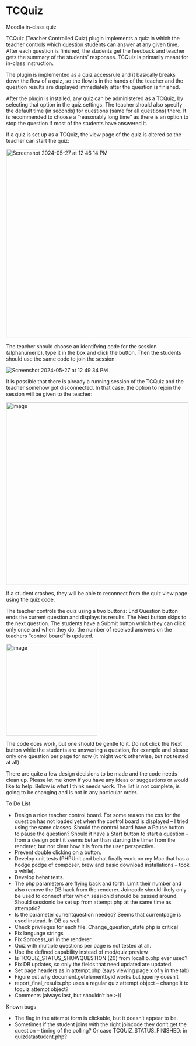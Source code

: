 # TCQuiz
Moodle in-class quiz

TCQuiz (Teacher Controlled Quiz) plugin implements a quiz in which the teacher controls which question students can answer at any given time. After each question is finished, the students get the feedback and teacher gets the summary of the students’ responses. TCQuiz is primarily meant for in-class instruction.

The plugin is implemented as a quiz accessrule and it basically breaks down the flow of a quiz, so the flow is in the hands of the teacher and the question results are displayed immediately after the question is finished.

After the plugin is installed, any quiz can be administered as a TCQuiz, by selecting that option in the quiz settings. The teacher should also specify the default time (in seconds) for questions (same for all questions) there. It is recommended to choose a “reasonably long time” as there is an option to stop the question if most of the students have answered it.

If a quiz is set up as a TCQuiz, the view page of the quiz is altered so the teacher can start the quiz:

<img width="517" alt="Screenshot 2024-05-27 at 12 46 14 PM" src="https://github.com/tdakic/tcquiz/assets/9156749/777175a2-0833-47dd-96b5-eb0fb21098b0">

The teacher should choose an identifying code for the session (alphanumeric), type it in the box and click the button. Then the students should use the same code to join the session: 

![Screenshot 2024-05-27 at 12 49 34 PM](https://github.com/tdakic/tcquiz/assets/9156749/f706be0b-79ca-4e94-ac33-889c9b5db94d)


It is possible that there is already a running session of the TCQuiz and the teacher somehow got disconnected. In that case, the option to rejoin the session will be given to the teacher:

 <img width="500" alt="image" src="https://github.com/tdakic/tcquiz/assets/9156749/5ee3afd4-807c-4ea1-90d1-def487ce72b5">


If a student crashes, they will be able to reconnect from the quiz view page using the quiz code.

The teacher controls the quiz using a two buttons: End Question button ends the current question and displays its results. The Next button skips to the next question. The students have a Submit button which they can click only once and when they do, the number of received answers on the teachers “control board” is updated.

 <img width="250" alt="image" src="https://github.com/tdakic/tcquiz/assets/9156749/6c798fde-d313-4e79-a948-bb658d2edd88">


The code does work, but one should be gentle to it. Do not click the Next button while the students are answering a question, for example and please only one question per page for now (it might work otherwise, but not tested at all)

There are quite a few design decisions to be made and the code needs clean up. Please let me know if you have any ideas or suggestions or would like to help. Below is what I think needs work. The list is not complete, is going to be changing and is not in any particular order.

To Do List 

*	Design a nice teacher control board. For some reason the css for the question has not loaded yet when the control board is displayed – I tried using the same classes.  Should the control board have a Pause button to pause the question? Should it have a Start button to start a question – from a design point it seems better than starting the timer from the renderer, but not clear how it is from the user perspective.
*	Prevent double clicking on a button.
*	Develop unit tests (PHPUnit and behat finally  work on my Mac that has a hodge podge of composer, brew and basic download installations – took a while).
*	Develop behat tests.
*	The php parameters are flying back and forth. Limit their number and also remove the DB hack from the renderer. Joincode should likely only be used to connect after which sessionid should be passed around. Should sessionid be set up from attempt.php at the same time as attemptid?
*	Is the parameter currentquestion needed? Seems that currentpage is used instead. In DB as well.
*	Check privileges for each file. Change_question_state.php is critical 
*	Fix language strings
*	Fix $process_url in the renderer
*	Quiz with multiple questions per page is not tested at all.
*	Use the defined capability instead of mod/quiz:preview
*	Is TCQUIZ_STATUS_SHOWQUESTION (20) from locallib.php ever used?
*	Fix DB updates, so only the fields that need updated are updated.
*	Set page headers as in attempt.php (says viewing page x of y in the tab)
*	Figure out why document.getelementbyid  works but  jquerry doesn’t 
*	report_final_results.php uses a regular quiz attempt object – change it to tcquiz attempt object?
*	Comments (always last, but shouldn’t be :-))


Known bugs

*	The flag in the attempt form is clickable, but it doesn’t appear to be.
*	Sometimes if the student joins with the right joincode they don’t get the question – timing of the polling? Or case TCQUIZ_STATUS_FINISHED: in quizdatastudent.php?




